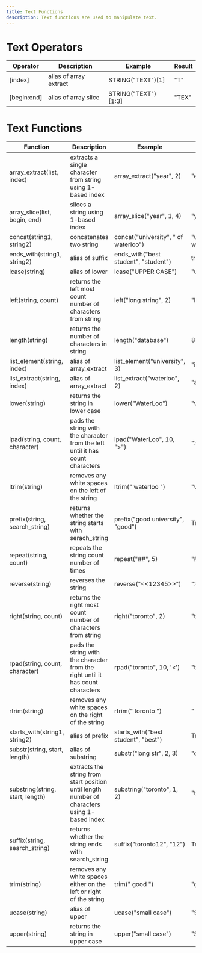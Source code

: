 ```yaml
---
title: Text Functions
description: Text functions are used to manipulate text.
---
```


# Text Operators

| Operator | Description | Example | Result |
| ----------- | ----------- |  ----------- |  ----------- |
| [index] | alias of array extract | STRING("TEXT")[1]  | "T" | 
| [begin:end] | alias of array slice | STRING("TEXT")[1:3] | "TEX" |

# Text Functions

| Function | Description | Example | Result |
| ----------- | ----------- |  ----------- |  ----------- |
| array_extract(list, index) | extracts a single character from string using 1-based index | array_extract("year", 2) | "e" |
| array_slice(list, begin, end) | slices a string using 1-based index | array_slice("year", 1, 4) | "year" |
| concat(string1, string2) | concatenates two string | concat("university", " of waterloo") | "university of waterloo" |
| ends_with(string1, string2) | alias of suffix | ends_with("best student", "student") | true  |
| lcase(string) | alias of lower | lcase("UPPER CASE") | "upper case" |
| left(string, count) | returns the left most count number of characters from string | left("long string", 2) | "lo" |
| length(string) | returns the number of characters in string | length("database") | 8 |
| list_element(string, index) | alias of array_extract | list_element("university", 3) | "i" | 
| list_extract(string, index) | alias of array_extract | list_extract("waterloo", 2) | "a" |
| lower(string) | returns the string in lower case | lower("WaterLoo") | "waterloo" |
| lpad(string, count, character) | pads the string with the character from the left until it has count characters | lpad("WaterLoo", 10, ">") | ">>WaterLoo" |
| ltrim(string) | removes any white spaces on the left of the string | ltrim("  waterloo  ") | "waterloo  " |
| prefix(string, search_string) | returns whether the string starts with serach_string | prefix("good university", "good") | True |
| repeat(string, count) | repeats the string count number of times | repeat("##", 5) | "##########" |
| reverse(string)	| reverses the string | reverse("<<12345>>") | ">>54321<<" |
| right(string, count) | returns the right most count number of characters from string | right("toronto", 2) | "to" |
| rpad(string, count, character) | pads the string with the character from the right until it has count characters | rpad("toronto", 10, '<') | "toronto<<<" |
| rtrim(string)	| removes any white spaces on the right of the string | rtrim("  toronto  ") | "  toronto" |
| starts_with(string1, string2) | alias of prefix | starts_with("best student", "best") | True |
| substr(string, start, length) | alias of substring | substr("long str", 2, 3) | "ong" |
| substring(string, start, length) | extracts the string from start position until length number of characters using 1-based index | substring("toronto", 1, 2) | "to" |
| suffix(string, search_string) | returns whether the string ends with search_string | suffix("toronto12", "12") | True |
| trim(string) | removes any white spaces either on the left or right of the string | trim("  good  ") | "good" |
| ucase(string) | alias of upper | ucase("small case") | "SMALL CASE" |
| upper(string) | returns the string in upper case | upper("small case") | "SMALL CASE" |
